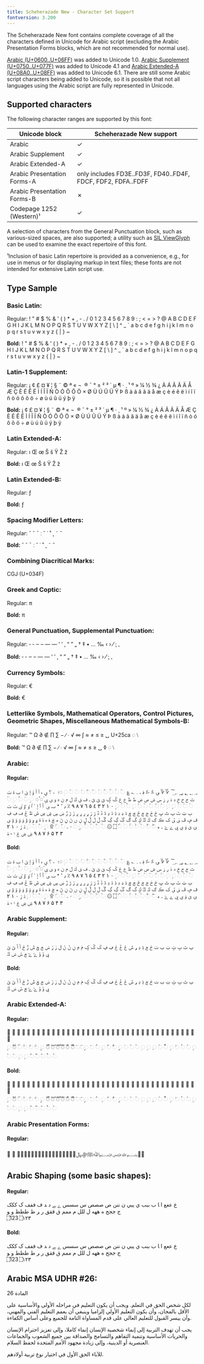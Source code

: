 ```yaml
---
title: Scheherazade New - Character Set Support
fontversion: 3.200
---
```


The Scheherazade New font contains complete coverage of all the characters defined in Unicode for Arabic script (excluding the Arabic Presentation Forms blocks, which are not recommended for normal use).  

[Arabic (U+0600..U+06FF)](http://www.unicode.org/charts/PDF/U0600.pdf) was added to Unicode 1.0. [Arabic Supplement (U+0750..U+077F)](http://www.unicode.org/charts/PDF/U0750.pdf) was added to Unicode 4.1 and [Arabic Extended-A (U+08A0..U+08FF)](http://www.unicode.org/charts/PDF/U08A0.pdf) was added to Unicode 6.1. There are still some Arabic script characters being added to Unicode, so it is possible that not all languages using the Arabic script are fully represented in Unicode. 

## Supported characters

The following character ranges are supported by this font:

Unicode block | Scheherazade New support
------------- | ---------------
Arabic 	| ✓
Arabic Supplement | ✓
Arabic Extended-A | ✓ 
Arabic Presentation Forms-A | only includes FD3E..FD3F, FD40..FD4F, FDCF, FDF2, FDFA..FDFF
Arabic Presentation Forms-B | ✗ 
Codepage 1252 (Western)¹ | ✓

A selection of characters from the General Punctuation block, such as various-sized spaces, are also supported; a utility such as <a href="http://scripts.sil.org/ViewGlyph_home">SIL ViewGlyph</a> can be used to examine the exact repertoire of this font.

¹Inclusion of basic Latin repertoire is provided as a convenience, e.g., for use in menus or for displaying markup in text files; these fonts are not intended for extensive Latin script use.

## Type Sample

### Basic Latin:

Regular:<span class='scheherazadenew-R normal'> ! " # $ % & ' ( ) * + , - . / 0 1 2 3 4 5 6 7 8 9 : ; < = > ? @ A B C D E F G H I J K L M N O P Q R S T U V W X Y Z [ \ ] ^ _ ` a b c d e f g h i j k l m n o p q r s t u v w x y z { | } ~</span>

**Bold:** <span class='scheherazadenew-B normal'>! " # $ % & ' ( ) * + , - . / 0 1 2 3 4 5 6 7 8 9 : ; < = > ? @ A B C D E F G H I J K L M N O P Q R S T U V W X Y Z [ \ ] ^ _ ` a b c d e f g h i j k l m n o p q r s t u v w x y z { | } ~</span>

### Latin-1 Supplement:

Regular:<span class='scheherazadenew-R normal'>   ¡ ¢ £ ¤ ¥ ¦ § ¨ © ª « ¬ ­ ® ¯ ° ± ² ³ ´ µ ¶ · ¸ ¹ º » ¼ ½ ¾ ¿ À Á Â Ã Ä Å Æ Ç È É Ê Ë Ì Í Î Ï Ñ Ò Ó Ô Õ Ö × Ø Ù Ú Û Ü Ý Þ ß à á â ã ä å æ ç è é ê ë ì í î ï ñ ò ó ô õ ö ÷ ø ù ú û ü ý þ ÿ</span> 

**Bold:** <span class='scheherazadenew-B normal'>   ¡ ¢ £ ¤ ¥ ¦ § ¨ © ª « ¬ ­ ® ¯ ° ± ² ³ ´ µ ¶ · ¸ ¹ º » ¼ ½ ¾ ¿ À Á Â Ã Ä Å Æ Ç È É Ê Ë Ì Í Î Ï Ñ Ò Ó Ô Õ Ö × Ø Ù Ú Û Ü Ý Þ ß à á â ã ä å æ ç è é ê ë ì í î ï ñ ò ó ô õ ö ÷ ø ù ú û ü ý þ ÿ</span>

### Latin Extended-A:

Regular:<span class='scheherazadenew-R normal'> ı Œ œ Š š Ÿ Ž ž</span>

**Bold:** <span class='scheherazadenew-B normal'> ı Œ œ Š š Ÿ Ž ž</span>

### Latin Extended-B:

Regular:<span class='scheherazadenew-R normal'> ƒ</span>

**Bold:** <span class='scheherazadenew-B normal'> ƒ </span>

### Spacing Modifier Letters:

Regular:<span class='scheherazadenew-R normal'> ˆ ˇ ˉ ː ˘ ˙ ˚ ˛ ˜ ˝</span>

**Bold:** <span class='scheherazadenew-B normal'> ˆ ˇ ˉ ː ˘ ˙ ˚ ˛ ˜ ˝</span>

### Combining Diacritical Marks:

CGJ (U+034F)

### Greek and Coptic:

Regular:<span class='scheherazadenew-R normal'> π </span>

**Bold:** <span class='scheherazadenew-B normal'> π</span>

### General Punctuation, Supplemental Punctuation:

Regular:<span class='scheherazadenew-R normal'> ‐ ‑ ‒ – — ― ‘ ’ ‚ “ ” „ † ‡ • … ‰ ‹ › ⁄ ⁏ ⹁</span>

**Bold:** <span class='scheherazadenew-B normal'> ‐ ‑ ‒ – — ― ‘ ’ ‚ “ ” „ † ‡ • … ‰ ‹ › ⁄ ⁏ ⹁</span>

### Currency Symbols:

Regular:<span class='scheherazadenew-R normal'> €</span>

**Bold:** <span class='scheherazadenew-B normal'> €</span>

### Letterlike Symbols, Mathematical Operators, Control Pictures, Geometric Shapes, Miscellaneous Mathematical Symbols-B: 

Regular:<span class='scheherazadenew-R normal'> ™ Ω ∂ ∉ ∏ ∑ − ∕ ∙ √ ∞ ∫ ≈ ≠ ≤ ≥ ␣ U+25ca ◌ ⧵</span>

**Bold:** <span class='scheherazadenew-B normal'> ™ Ω ∂ ∉ ∏ ∑ − ∕ ∙ √ ∞ ∫ ≈ ≠ ≤ ≥ ␣ ◊ ◌ ⧵</span>

### Arabic:

#### Regular:

<span class='scheherazadenew-R normal'>؀ ؁ ؂ ؃ ؄ ؅ ؆ ؇ ؈ ؉ ؊ ؋ ، ؍ ؎ ؏ ◌ؐ ◌ؑ ◌ؒ ◌ؓ ◌ؔ ◌ؕ ◌ؖ ◌ؗ ◌ؘ ◌ؙ ◌ؚ ◌؛ ؜ ؞ ؟ ؠ ء آ أ ؤ إ ئ ا ب ة ت ث ج ح خ د ذ ر ز س ش ص ض ط ظ ع غ ػ ؼ ؽ ؾ ؿ ـ ف ق ك ل م ن ه و ى ي ً◌ ٌ◌ ◌ٍ ◌َ ◌ُ ◌ِ ◌ّ ◌ْ ◌ٓ ◌ٔ ◌ٕ ◌ٖ ◌ٗ ◌٘ ◌ٙ ◌ٚ ◌ٛ ◌ٜ ◌ٝ ◌ٞ ◌ٟ ٠ ١ ٢ ٣ ٤ ٥ ٦ ٧ ٨ ٩ ٪ ٫ ٬ ٭ ٮ ٯ ٰ ٱ ٲ ٳ ٴ ٵ ٶ ٷ ٸ ٹ ٺ ٻ ټ ٽ پ ٿ ڀ ځ ڂ ڃ ڄ څ چ ڇ ڈ ډ ڊ ڋ ڌ ڍ ڎ ڏ ڐ ڑ ڒ ړ ڔ ڕ ږ ڗ ژ ڙ ښ ڛ ڜ ڝ ڞ ڟ ڠ ڡ ڢ ڣ ڤ ڥ ڦ ڧ ڨ ک ڪ ګ ڬ ڭ ڮ گ ڰ ڱ ڲ ڳ ڴ ڵ ڶ ڷ ڸ ڹ ں ڻ ڼ ڽ ھ ڿ ۀ ہ ۂ ۃ ۄ ۅ ۆ ۇ ۈ ۉ ۊ ۋ ی ۍ ێ ۏ ې ۑ ے ۓ ۔ ە ◌ۖ ◌ۗ ◌ۘ ◌ۙ ◌ۚ ◌ۛ ◌ۜ ۝ ۞ ◌۟ ◌۠ ◌ۡ ◌ۢ ◌ۣ ◌ۤ ۥ ۦ ◌ۧ ◌ۨ ۩ ◌۪ ◌۫ ◌۬ ◌ۭ ۮ ۯ ۰ ۱ ۲ ۳ ۴ ۵ ۶ ۷ ۸ ۹ ۺ ۻ ۼ ۽ ۾ ۿ</span>

#### Bold:

<span class='scheherazadenew-B normal'>؀ ؁ ؂ ؃ ؄ ؅ ؆ ؇ ؈ ؉ ؊ ؋ ، ؍ ؎ ؏ ◌ؐ ◌ؑ ◌ؒ ◌ؓ ◌ؔ ◌ؕ ◌ؖ ◌ؗ ◌ؘ ◌ؙ ◌ؚ ◌؛ ؜ ؞ ؟ ؠ ء آ أ ؤ إ ئ ا ب ة ت ث ج ح خ د ذ ر ز س ش ص ض ط ظ ع غ ػ ؼ ؽ ؾ ؿ ـ ف ق ك ل م ن ه و ى ي ً◌ ٌ◌ ◌ٍ ◌َ ◌ُ ◌ِ ◌ّ ◌ْ ◌ٓ ◌ٔ ◌ٕ ◌ٖ ◌ٗ ◌٘ ◌ٙ ◌ٚ ◌ٛ ◌ٜ ◌ٝ ◌ٞ ◌ٟ ٠ ١ ٢ ٣ ٤ ٥ ٦ ٧ ٨ ٩ ٪ ٫ ٬ ٭ ٮ ٯ ٰ ٱ ٲ ٳ ٴ ٵ ٶ ٷ ٸ ٹ ٺ ٻ ټ ٽ پ ٿ ڀ ځ ڂ ڃ ڄ څ چ ڇ ڈ ډ ڊ ڋ ڌ ڍ ڎ ڏ ڐ ڑ ڒ ړ ڔ ڕ ږ ڗ ژ ڙ ښ ڛ ڜ ڝ ڞ ڟ ڠ ڡ ڢ ڣ ڤ ڥ ڦ ڧ ڨ ک ڪ ګ ڬ ڭ ڮ گ ڰ ڱ ڲ ڳ ڴ ڵ ڶ ڷ ڸ ڹ ں ڻ ڼ ڽ ھ ڿ ۀ ہ ۂ ۃ ۄ ۅ ۆ ۇ ۈ ۉ ۊ ۋ ی ۍ ێ ۏ ې ۑ ے ۓ ۔ ە ◌ۖ ◌ۗ ◌ۘ ◌ۙ ◌ۚ ◌ۛ ◌ۜ ۝ ۞ ◌۟ ◌۠ ◌ۡ ◌ۢ ◌ۣ ◌ۤ ۥ ۦ ◌ۧ ◌ۨ ۩ ◌۪ ◌۫ ◌۬ ◌ۭ ۮ ۯ ۰ ۱ ۲ ۳ ۴ ۵ ۶ ۷ ۸ ۹ ۺ ۻ ۼ ۽ ۾ ۿ</span>

### Arabic Supplement:

#### Regular:

<span class='scheherazadenew-R normal'>ݐ  ݑ  ݒ  ݓ  ݔ  ݕ  ݖ  ݗ  ݘ  ݙ  ݚ  ݛ  ݜ  ݝ  ݞ  ݟ  ݠ  ݡ  ݢ  ݣ  ݤ  ݥ  ݦ  ݧ  ݨ  ݩ  ݪ  ݫ  ݬ  ݭ  ݮ  ݯ  ݰ  ݱ  ݲ  ݳ  ݴ  ݵ  ݶ  ݷ  ݸ  ݹ  ݺ  ݻ  ݼ  ݽ  ݾ  ݿ </span>

#### Bold:

<span class='scheherazadenew-B normal'>ݐ  ݑ  ݒ  ݓ  ݔ  ݕ  ݖ  ݗ  ݘ  ݙ  ݚ  ݛ  ݜ  ݝ  ݞ  ݟ  ݠ  ݡ  ݢ  ݣ  ݤ  ݥ  ݦ  ݧ  ݨ  ݩ  ݪ  ݫ  ݬ  ݭ  ݮ  ݯ  ݰ  ݱ  ݲ  ݳ  ݴ  ݵ  ݶ  ݷ  ݸ  ݹ  ݺ  ݻ  ݼ  ݽ  ݾ  ݿ </span>

### Arabic Extended-A:

#### Regular:

<span class='scheherazadenew-R normal'>ࢠ ࢡ ࢢ ࢣ ࢤ ࢥ ࢦ ࢧ ࢨ ࢩ ࢪ ࢫ ࢬ ࢭ ࢮ ࢯ ࢰ ࢱ ࢲ ࢳ ࢴ ࢶ ࢷ ࢸ ࢹ ࢺ ࢻ ࢼ ࢽ ࢾ ࢿ ࣀ ࣁ ࣂ ࣃ ࣄ ࣅ ࣆ ࣇ </br>
◌࣓ ◌ࣔ ◌ࣕ ◌ࣖ ◌ࣗ ◌ࣘ ◌ࣙ ◌ࣚ   ◌ࣛ   ◌ࣜ   ◌ࣝ   ◌ࣞ   ◌ࣟ   ◌࣠◌࣡◌ࣣ  ◌ࣤ  ◌ࣥ ◌ࣦ ◌ࣧ ◌ࣨ ◌ࣩ ◌࣪ ◌࣫ ◌࣬ ◌࣭ ◌࣮ ◌࣯ ◌ࣰ ◌ࣱ ◌ࣲ ◌ࣳ ◌ࣴ ◌ࣵ ◌ࣶ ◌ࣷ ◌ࣸ ◌ࣹ ◌ࣺ ◌ࣻ ◌ࣼ ◌ࣽ ◌ࣾ ◌ࣿ </span>

#### Bold:

<span class='scheherazadenew-B normal'>ࢠ ࢡ ࢢ ࢣ ࢤ ࢥ ࢦ ࢧ ࢨ ࢩ ࢪ ࢫ ࢬ ࢭ ࢮ ࢯ ࢰ ࢱ ࢲ ࢳ ࢴ ࢶ ࢷ ࢸ ࢹ ࢺ ࢻ ࢼ ࢽ ࢾ ࢿ ࣀ ࣁ ࣂ ࣃ ࣄ ࣅ ࣆ ࣇ </br>
◌࣓ ◌ࣔ ◌ࣕ ◌ࣖ ◌ࣗ ◌ࣘ ◌ࣙ ◌ࣚ   ◌ࣛ   ◌ࣜ   ◌ࣝ   ◌ࣞ   ◌ࣟ   ◌࣠◌࣡◌ࣣ  ◌ࣤ  ◌ࣥ ◌ࣦ ◌ࣧ ◌ࣨ ◌ࣩ ◌࣪ ◌࣫ ◌࣬ ◌࣭ ◌࣮ ◌࣯ ◌ࣰ ◌ࣱ ◌ࣲ ◌ࣳ ◌ࣴ ◌ࣵ ◌ࣶ ◌ࣷ ◌ࣸ ◌ࣹ ◌ࣺ ◌ࣻ ◌ࣼ ◌ࣽ ◌ࣾ ◌ࣿ </span>

### Arabic Presentation Forms:

#### Regular:

<span class='scheherazadenew-R normal'>﴾ ﴿ ﵀﵁﵂﵃﵄﵅﵆﵇﵈﵉﵊﵋﵌﵍﵎﵏﷏ﷲﷺﷻ﷼﷽﷾﷿</span>

## Arabic Shaping (some basic shapes):

#### Regular:

<span class='scheherazadenew-R normal'>ع ععع ا ‍ا  ب ببب ي ييي  ن ننن ص صصص س سسس ے ‍ے د ‍د ف ففف ک ککک</br>
ج ججج ه ههه  ل للل م ممم ق ققق ر ‍ر ط ططط و ‍و</br>
&#x202D;&#x6DD;&#x31;&#x32;&#x33;&#x202C; &#x202D;&#x6DD;&#x0661;&#x0662;&#x0663;&#x202C;</span>

#### Bold:

<span class='scheherazadenew-B normal'>ع ععع ا ‍ا  ب ببب ي ييي  ن ننن ص صصص س سسس ے ‍ے د ‍د ف ففف ک ککک</br>
ج ججج ه ههه  ل للل م ممم ق ققق ر ‍ر ط ططط و ‍و</br>
&#x202D;&#x6DD;&#x31;&#x32;&#x33;&#x202C; &#x202D;&#x6DD;&#x0661;&#x0662;&#x0663;&#x202C;</span>

## Arabic MSA UDHR #26:

<span class='scheherazadenew-B normal'> المادة 26</span>

<span class='scheherazadenew-R normal'>لكل شخص الحق في التعلم. ويجب أن يكون التعليم في مراحله الأولى والأساسية على الأقل بالمجان، وأن يكون التعليم الأولي إلزاميا وينبغي أن يعمم التعليم الفني والمهني، وأن ييسر القبول للتعليم العالي على قدم المساواة التامة للجميع وعلى أساس الكفاءة.  </span>

<span class='scheherazadenew-R normal'>يجب أن تهدف التربية إلى إنماء شخصية الإنسان إنماء كاملا، وإلى تعزيز احترام الإنسان والحريات الأساسية وتنمية التفاهم والتسامح والصداقة بين جميع الشعوب والجماعات العنصرية أو الدينية، وإلى زيادة مجهود الأمم المتحدة لحفظ السلام.</span>

<span class='scheherazadenew-R normal'>للآباء الحق الأول في اختيار نوع تربية أولادهم.</span>

